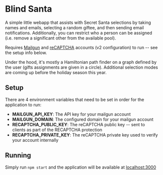 # Blind Santa

A simple little webapp that assists with Secret Santa selections
by taking names and emails, selecting a random giftee, and then sending
email notifications.  Additionally, you can restrict who a person can be 
assigned (i.e. remove a significant other from the available pool).

Requires [Mailgun](https://www.mailgun.com/) and 
[reCAPTCHA](https://www.google.com/recaptcha/intro/) accounts 
(v2 configuration) to run -- see the setup info below.

Under the hood, it's mostly a Hamiltonian path finder on a graph defined by 
the user (gifts assignments are given in a circle).  Additional selection 
modes are coming up before the holiday season this year.

## Setup
There are 4 environment variables that need to be set in order for the 
application to run:
- **MAILGUN_API_KEY**: The API key for your mailgun account
- **MAILGUN_DOMAIN**: The configured domain for your mailgun account
- **RECAPTCHA_PUBLIC_KEY**: The reCAPTCHA public key -- sent to clients as part of the RECAPTCHA protection
- **RECAPTCHA_PRIVATE_KEY**: The reCAPTCHA private key used to verify your account internally

## Running

Simply run `npm start` and the application will be available at [localhost:3000](http://localhost:3000)